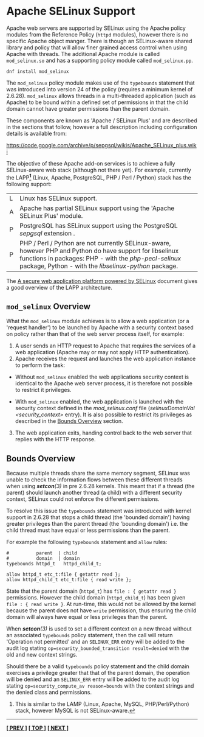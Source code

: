 # Apache SELinux Support

Apache web servers are supported by SELinux using the Apache policy
modules from the Reference Policy (`httpd` modules), however there is no
specific Apache object manger. There is though an SELinux-aware shared
library and policy that will allow finer grained access control when
using Apache with threads. The additional Apache module is called
`mod_selinux.so` and has a supporting policy module called `mod_selinux.pp`.

```
dnf install mod_selinux
```

The `mod_selinux` policy module makes use of the `typebounds` statement that
was introduced into version 24 of the policy (requires a minimum kernel of
2.6.28). `mod_selinux` allows threads in a multi-threaded application (such
as Apache) to be bound within a defined set of permissions in that the
child domain cannot have greater permissions than the parent domain.

These components are known as 'Apache / SELinux Plus' and are described
in the sections that follow, however a full description including
configuration details is available from:

<https://code.google.com/archive/p/sepgsql/wikis/Apache_SELinux_plus.wiki>

The objective of these Apache add-on services is to achieve a fully
SELinux-aware web stack (although not there yet). For example, currently
the LAPP<a href="#fnap1" class="footnote-ref" id="fnaph1"><strong><sup>1</sup></strong></a>
(Linux, Apache, PostgreSQL, PHP / Perl / Python) stack has the following support:

<table>
<tbody>
<tr>
<td>L</td>
<td>Linux has SELinux support.</td>
</tr>
<tr>
<td>A</td>
<td>Apache has partial SELinux support using the 'Apache SELinux Plus' module.</td>
</tr>
<tr>
<td>P</td>
<td>PostgreSQL has SELinux support using the PostgreSQL <em>sepgsql</em> extension .</td>
</tr>
<tr>
<td>P</td>
<td>PHP / Perl / Python are not currently SELinux-aware, however PHP and Python do have support for libselinux functions in packages: PHP - with the <em>php-pecl-selinux</em> package, Python - with the <em>libselinux-python</em> package.</td>
</tr>
</tbody>
</table>

The [A secure web application platform powered by SELinux](http://sepgsql.googlecode.com/files/LCA20090120-lapp-selinux.pdf)
document gives a good overview of the LAPP architecture.


## `mod_selinux` Overview

What the `mod_selinux` module achieves is to allow a web application
(or a 'request handler') to be launched by Apache with a security
context based on policy rather than that of the web server process
itself, for example:

1.  A user sends an HTTP request to Apache that requires the services of
    a web application (Apache may or may not apply HTTP authentication).
2.  Apache receives the request and launches the web application
    instance to perform the task:
-   Without `mod_selinux` enabled the web applications security context
    is identical to the Apache web server process, it is therefore not
    possible to restrict it privileges.

-   With `mod_selinux` enabled, the web application is launched with
    the security context defined in the *mod_selinux.conf* file
    (*selinuxDomainVal &lt;security_context&gt;* entry). It is also
    possible to restrict its privileges as described in the
    [Bounds Overview](#bounds-overview) section.

3.  The web application exits, handing control back to the web server
    that replies with the HTTP response.


## Bounds Overview

Because multiple threads share the same memory segment, SELinux was
unable to check the information flows between these different threads
when using ***setcon**(3)* in pre 2.6.28 kernels. This meant that if a
thread (the parent) should launch another thread (a child) with a
different security context, SELinux could not enforce the different
permissions.

To resolve this issue the `typebounds` statement was introduced with
kernel support in 2.6.28 that stops a child thread (the 'bounded domain')
having greater privileges than the parent thread (the 'bounding domain')
i.e. the child thread must have equal or less permissions than the parent.

For example the following `typebounds` statement and `allow` rules:

```
#          parent  | child
#          domain  | domain
typebounds httpd_t   httpd_child_t;

allow httpd_t etc_t:file { getattr read };
allow httpd_child_t etc_t:file { read write };
```

State that the parent domain (`httpd_t`) has `file : { getattr read }`
permissions. However the child domain (`httpd_child_t`) has been given
`file : { read write }`. At run-time, this would not be allowed by the
kernel because the parent does not have `write` permission, thus
ensuring the child domain will always have equal or less privileges than
the parent.

When ***setcon**(3)* is used to set a different context on a new thread
without an associated `typebounds` policy statement, then the call will
return 'Operation not permitted' and an `SELINUX_ERR` entry will be added
to the audit log stating `op=security_bounded_transition result=denied`
with the old and new context strings.

Should there be a valid `typebounds` policy statement and the child
domain exercises a privilege greater that that of the parent domain, the
operation will be denied and an `SELINUX_ERR` entry will be added to
the audit log stating `op=security_compute_av reason=bounds` with
the context strings and the denied class and permissions.



<section class="footnotes">
<ol>
<li id="fnap1"><p>This is similar to the LAMP (Linux, Apache, MySQL, PHP/Perl/Python) stack, however MySQL is not SELinux-aware.<a href="#fnaph1" class="footnote-back">↩</a></p></li>
</ol>
</section>


<!-- %CUTHERE% -->

---
**[[ PREV ]](postgresql.md)** **[[ TOP ]](#)** **[[ NEXT ]](configuration_files.md)**
